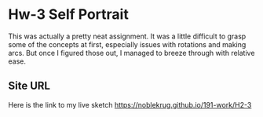 # Hw-3 Self Portrait

  This was actually a pretty neat assignment. It was a little difficult to grasp some of the concepts at first, especially issues with rotations and making arcs. But once I figured those out, I managed to breeze through with relative ease.

## Site URL

  Here is the link to my live sketch
  https://noblekrug.github.io/191-work/H2-3
